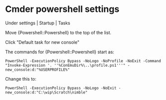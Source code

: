 # Cmder powershell settings

Under settings | Startup | Tasks

Move {Powershell::Powershell} to the top of the list.

Click "Default task for new console"

The commands for {Powershell::Powershell} start as:

	PowerShell -ExecutionPolicy Bypass -NoLogo -NoProfile -NoExit -Command "Invoke-Expression '. ''%ConEmuDir%\..\profile.ps1'''" -new_console:d:"%USERPROFILE%"

Change this to:


	PowerShell -ExecutionPolicy Bypass -NoLogo -NoExit -new_console:d:"C:\wip\Scratch\nimble"


